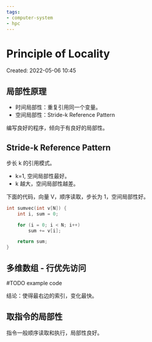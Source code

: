 ```yaml
---
tags:
- computer-system
- hpc
---
```


# Principle of Locality

Created: 2022-05-06 10:45

## 局部性原理

- 时间局部性：重复引用同一个变量。
- 空间局部性：Stride-k Reference Pattern

编写良好的程序，倾向于有良好的局部性。

## Stride-k Reference Pattern

步长 k 的引用模式。

- k=1, 空间局部性最好。
- k 越大，空间局部性越差。

下面的代码，向量 V，顺序读取，步长为 1，空间局部性好。

```c
int sumvec(int v[N]) {
	int i, sum = 0;

	for (i = 0; i < N; i++)
		sum += v[i];

	return sum;
}
```

## 多维数组 - 行优先访问

#TODO example code

结论：使得最右边的索引，变化最快。

## 取指令的局部性

指令一般顺序读取和执行，局部性良好。
